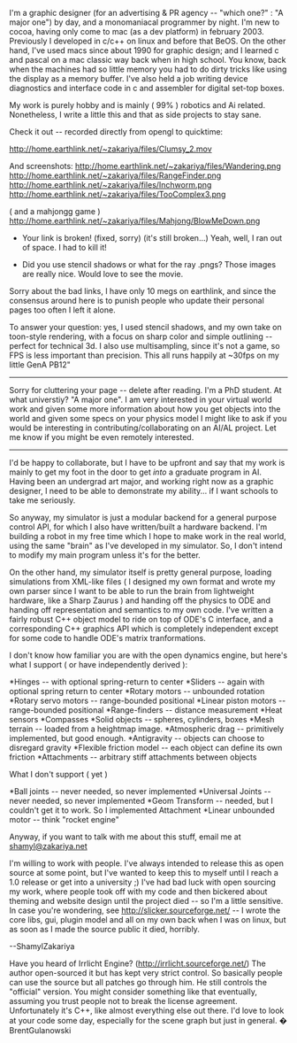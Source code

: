 

I'm a graphic designer (for an advertising & PR agency -- "which one?" : "A major one") by day, and a monomaniacal programmer by night. I'm new to cocoa, having only come to mac (as a dev platform) in february 2003. Previously I developed in c/c++ on linux and before that BeOS. On the other hand, I've used macs since about 1990 for graphic design; and I learned c and pascal on a mac classic way back when in high school. You know, back when the machines had so little memory you had to do dirty tricks like using the display as a memory buffer. I've also held a job writing device diagnostics and interface code in c and assembler for digital set-top boxes.

My work is purely hobby and is mainly ( 99% ) robotics and Ai related. Nonetheless, I write a little this and that as side projects to stay sane.

Check it out -- recorded directly from opengl to quicktime:

http://home.earthlink.net/~zakariya/files/Clumsy_2.mov

And screenshots:
http://home.earthlink.net/~zakariya/files/Wandering.png
http://home.earthlink.net/~zakariya/files/RangeFinder.png
http://home.earthlink.net/~zakariya/files/Inchworm.png
http://home.earthlink.net/~zakariya/files/TooComplex3.png

( and a mahjongg game )
http://home.earthlink.net/~zakariya/files/Mahjong/BlowMeDown.png

- Your link is broken! (fixed, sorry) (it's still broken...)
Yeah, well, I ran out of space. I had to kill it!

- Did you use stencil shadows or what for the ray .pngs? Those images are really nice. Would love to see the movie.

Sorry about the bad links, I have only 10 megs on earthlink, and since the consensus around here is to punish people who update their personal pages too often I left it alone.

To answer your question: yes, I used stencil shadows, and my own take on toon-style rendering, with a focus on sharp color and simple outlining -- perfect for technical 3d. I also use multisampling, since it's not a game, so FPS is less important than precision. This all runs happily at ~30fps on my little GenA PB12"

----
Sorry for cluttering your page -- delete after reading.  I'm a PhD student.  At what universtiy?  "A major one".  I am very interested in your virtual world work and given some more information about how you get objects into the world and given some specs on your physics model I might like to ask if you would be interesting in contributing/collaborating on an AI/AL project.  Let me know if you might be even remotely interested.

---- 

I'd be happy to collaborate, but I have to be upfront and say that my work is mainly to get my foot in the door to get *into* a graduate program in AI. Having been an undergrad art major, and working right now as a graphic designer, I need to be able to demonstrate my ability... if I want schools to take me seriously.

So anyway, my simulator is just a modular backend for a general purpose control API, for which I also have written/built a hardware backend. I'm building a robot in my free time which I hope to make work in the real world, using the same "brain" as I've developed in my simulator. So, I don't intend to modify my main program unless it's for the better.

On the other hand, my simulator itself is pretty general purpose, loading simulations from XML-like files ( I designed my own format and wrote my own parser since I want to be able to run the brain from lightweight hardware, like a Sharp Zaurus ) and handing off the physics to ODE and handing off representation and semantics to my own code. I've written a fairly robust C++ object model to ride on top of ODE's C interface, and a corresponding C++ graphics API which is completely independent except for some code to handle ODE's matrix tranformations.

I don't know how familiar you are with the open dynamics engine, but here's what I support ( or have independently derived ):


*Hinges -- with optional spring-return to center
*Sliders -- again with optional spring return to center
*Rotary motors -- unbounded rotation
*Rotary servo motors -- range-bounded positional
*Linear piston motors -- range-bounded positional
*Range-finders -- distance measurement
*Heat sensors
*Compasses
*Solid objects -- spheres, cylinders, boxes
*Mesh terrain -- loaded from a heightmap image.
*Atmospheric drag -- primitively implemented, but good enough.
*Antigravity -- objects can choose to disregard gravity
*Flexible friction model -- each object can define its own friction
*Attachments -- arbitrary stiff attachments between objects


What I don't support ( yet )

*Ball joints -- never needed, so never implemented
*Universal Joints -- never needed, so never implemented
*Geom Transform -- needed, but I couldn't get it to work. So I implemented Attachment
*Linear unbounded motor -- think "rocket engine"


Anyway, if you want to talk with me about this stuff, email me at shamyl@zakariya.net

I'm willing to work with people. I've always intended to release this as open source at some point, but I've wanted to keep this to myself until I reach a 1.0 release or get into a university ;) I've had bad luck with open sourcing my work, where people took off with my code and then bickered about theming and website design until the project died -- so I'm a little sensitive. In case you're wondering, see http://slicker.sourceforge.net/ -- I wrote the core libs, gui, plugin model and all on my own back when I was on linux, but as soon as I made the source public it died, horribly.

--ShamylZakariya

Have you heard of Irrlicht Engine? (http://irrlicht.sourceforge.net/) The author open-sourced it but has kept very strict control. So basically people can use the source but all patches go through him. He still controls the "official" version. You might consider something like that eventually, assuming you trust people not to break the license agreement. Unfortunately it's C++, like almost everything else out there. I'd love to look at your code some day, especially for the scene graph but just in general. � BrentGulanowski
